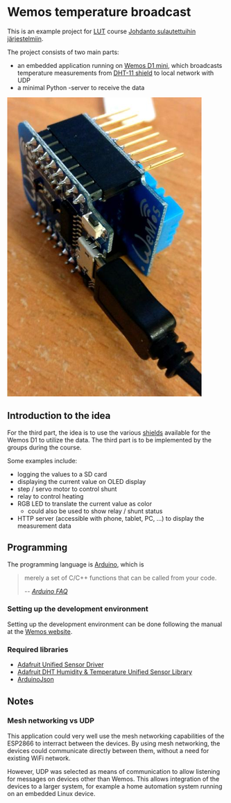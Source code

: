 # Wemos temperature broadcast

This is an example project for [LUT](http://www.lut.fi) course
[Johdanto sulautettuihin järjestelmiin](http://moodle.lut.fi/course/info.php?id=4044).

The project consists of two main parts:

* an embedded application running on [Wemos D1 mini](https://www.wemos.cc/product/d1-mini.html),
  which broadcasts temperature measurements from [DHT-11 shield](https://www.wemos.cc/product/dht-shield.html)
  to local network with UDP
* a minimal Python -server to receive the data

![wemos_with_dht](assets/wemos_with_dht.jpg)

## Introduction to the idea

For the third part, the idea is to use the various
[shields](https://www.wemos.cc/D1-mini-Shields) available for the Wemos D1 to
utilize the data. The third part is to be implemented by the groups during the course.

Some examples include:

* logging the values to a SD card
* displaying the current value on OLED display
* step / servo motor to control shunt
* relay to control heating
* RGB LED to translate the current value as color
    * could also be used to show relay / shunt status
* HTTP server (accessible with phone, tablet, PC, ...) to display the measurement data


## Programming

The programming language is [Arduino](https://www.arduino.cc/), which is

> merely a set of C/C++ functions that can be called from your code.
>
> -- <cite>[Arduino FAQ](https://www.arduino.cc/en/Main/FAQ)</cite>


### Setting up the development environment

Setting up the development environment can be done following the manual at the
[Wemos website](https://www.wemos.cc/tutorial/get-started-arduino.html).

### Required libraries

* [Adafruit Unified Sensor Driver](https://github.com/adafruit/Adafruit_Sensor)
* [Adafruit DHT Humidity & Temperature Unified Sensor Library](https://github.com/adafruit/DHT-sensor-library)
* [ArduinoJson](https://github.com/bblanchon/ArduinoJson)


## Notes


### Mesh networking vs UDP

This application could very well use the mesh networking capabilities of the ESP2866
to interract between the devices. By using mesh networking, the devices could
communicate directly between them, without a need for existing WiFi network.

However, UDP was selected as means of communication to allow listening for messages
on devices other than Wemos. This allows integration of the devices to a larger
system, for example a home automation system running on an embedded Linux device.
